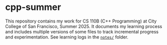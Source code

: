 # cpp-summer
This repository contains my work for CS 110B (C++ Programming) at City College of San Francisco, Summer 2025. It documents my learning process and includes multiple versions of some files to track incremental progress and experimentation.
See learning logs in the [`notes/`](./notes) folder.
